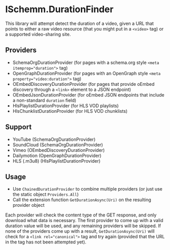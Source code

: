 # ISchemm.DurationFinder

This library will attempt detect the duration of a video, given a URL that
points to either a raw video resource (that you might put in a `<video>` tag)
or a supported video-sharing site.

## Providers

* SchemaOrgDurationProvider (for pages with a schema.org style `<meta itemprop="duration">` tag)
* OpenGraphDurationProvider (for pages with an OpenGraph style `<meta property="video:duration">` tag)
* OEmbedDiscoveryDurationProvider (for pages that provide oEmbed discovery through a `<link>` element to a JSON endpoint)
* OEmbedJsonDurationProvider (for oEmbed JSON endpoints that include a non-standard `duration` field)
* HlsPlaylistDurationProvider (for HLS VOD playlists)
* HlsChunklistDurationProvider (for HLS VOD chunklists)

## Support

* YouTube (SchemaOrgDurationProvider)
* SoundCloud (SchemaOrgDurationProvider)
* Vimeo (OEmbedDiscoveryDurationProvider)
* Dailymotion (OpenGraphDurationProvider)
* HLS (.m3u8) (HlsPlaylistDurationProvider)

## Usage

* Use `ChainedDurationProvider` to combine multiple providers (or just use the static object `Providers.All`)
* Call the extension function `GetDurationAsync(Uri)` on the resulting provider object

Each provider will check the content type of the GET response, and only
download what data is necessary. The first provider to come up with a valid
duration value will be used, and any remaining providers will be skipped. If
none of the providers come up with a result, `GetDurationAsync(Uri)` will
check for a `<link rel="canonical">` tag and try again (provided that the URL
in the tag has not been attempted yet).
